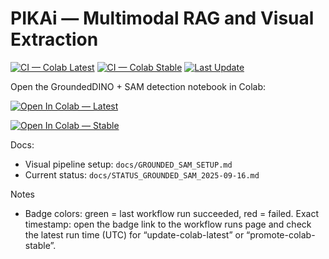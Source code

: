 # PIKAi — Multimodal RAG and Visual Extraction

[![CI — Colab Latest](https://github.com/aptyp78/PIKAi/actions/workflows/update-colab-latest.yml/badge.svg?branch=main)](https://github.com/aptyp78/PIKAi/actions/workflows/update-colab-latest.yml?query=branch%3Amain)
[![CI — Colab Stable](https://github.com/aptyp78/PIKAi/actions/workflows/promote-colab-stable.yml/badge.svg?branch=main)](https://github.com/aptyp78/PIKAi/actions/workflows/promote-colab-stable.yml?query=branch%3Amain)
[![Last Update](https://img.shields.io/github/last-commit/aptyp78/PIKAi?label=Last%20update&color=blue)](https://github.com/aptyp78/PIKAi/commits)

Open the GroundedDINO + SAM detection notebook in Colab:

[![Open In Colab — Latest](https://colab.research.google.com/assets/colab-badge.svg)](https://colab.research.google.com/github/aptyp78/PIKAi/blob/colab-latest/notebooks/Grounded_DINO_SAM2_Detection.ipynb)

[![Open In Colab — Stable](https://img.shields.io/badge/Colab-Stable-blue?logo=google-colab&logoColor=white)](https://colab.research.google.com/github/aptyp78/PIKAi/blob/colab-stable/notebooks/Grounded_DINO_SAM2_Detection.ipynb)

Docs:
- Visual pipeline setup: `docs/GROUNDED_SAM_SETUP.md`
- Current status: `docs/STATUS_GROUNDED_SAM_2025-09-16.md`

Notes
- Badge colors: green = last workflow run succeeded, red = failed. Exact timestamp: open the badge link to the workflow runs page and check the latest run time (UTC) for “update-colab-latest” or “promote-colab-stable”.
